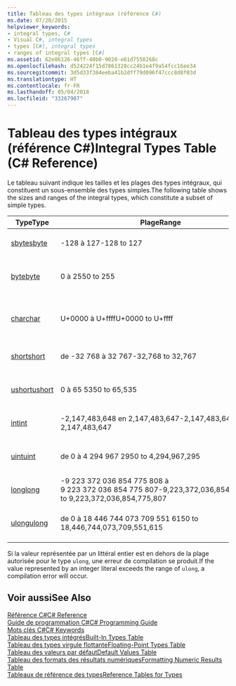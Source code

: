 ```yaml
---
title: Tableau des types intégraux (référence C#)
ms.date: 07/20/2015
helpviewer_keywords:
- integral types, C#
- Visual C#, integral types
- types [C#], integral types
- ranges of integral types [C#]
ms.assetid: 62e86126-46ff-40b0-9028-e61d7558268c
ms.openlocfilehash: d524224f15d7861328cc24b1e4f9a54fcc16ee34
ms.sourcegitcommit: 3d5d33f384eeba41b2dff79d096f47ccc8d8f03d
ms.translationtype: HT
ms.contentlocale: fr-FR
ms.lasthandoff: 05/04/2018
ms.locfileid: "33267907"
---
```

# <a name="integral-types-table-c-reference"></a><span data-ttu-id="05967-102">Tableau des types intégraux (référence C#)</span><span class="sxs-lookup"><span data-stu-id="05967-102">Integral Types Table (C# Reference)</span></span>
<span data-ttu-id="05967-103">Le tableau suivant indique les tailles et les plages des types intégraux, qui constituent un sous-ensemble des types simples.</span><span class="sxs-lookup"><span data-stu-id="05967-103">The following table shows the sizes and ranges of the integral types, which constitute a subset of simple types.</span></span>  
  
|<span data-ttu-id="05967-104">Type</span><span class="sxs-lookup"><span data-stu-id="05967-104">Type</span></span>|<span data-ttu-id="05967-105">Plage</span><span class="sxs-lookup"><span data-stu-id="05967-105">Range</span></span>|<span data-ttu-id="05967-106">Size</span><span class="sxs-lookup"><span data-stu-id="05967-106">Size</span></span>|  
|----------|-----------|----------|  
|[<span data-ttu-id="05967-107">sbyte</span><span class="sxs-lookup"><span data-stu-id="05967-107">sbyte</span></span>](../../../csharp/language-reference/keywords/sbyte.md)|<span data-ttu-id="05967-108">-128 à 127</span><span class="sxs-lookup"><span data-stu-id="05967-108">-128 to 127</span></span>|<span data-ttu-id="05967-109">Entier 8 bits signé</span><span class="sxs-lookup"><span data-stu-id="05967-109">Signed 8-bit integer</span></span>|  
|[<span data-ttu-id="05967-110">byte</span><span class="sxs-lookup"><span data-stu-id="05967-110">byte</span></span>](../../../csharp/language-reference/keywords/byte.md)|<span data-ttu-id="05967-111">0 à 255</span><span class="sxs-lookup"><span data-stu-id="05967-111">0 to 255</span></span>|<span data-ttu-id="05967-112">Entier 8 bits non signé</span><span class="sxs-lookup"><span data-stu-id="05967-112">Unsigned 8-bit integer</span></span>|  
|[<span data-ttu-id="05967-113">char</span><span class="sxs-lookup"><span data-stu-id="05967-113">char</span></span>](../../../csharp/language-reference/keywords/char.md)|<span data-ttu-id="05967-114">U+0000 à U+ffff</span><span class="sxs-lookup"><span data-stu-id="05967-114">U+0000 to U+ffff</span></span>|<span data-ttu-id="05967-115">Caractère Unicode 16 bits</span><span class="sxs-lookup"><span data-stu-id="05967-115">Unicode 16-bit character</span></span>|  
|[<span data-ttu-id="05967-116">short</span><span class="sxs-lookup"><span data-stu-id="05967-116">short</span></span>](../../../csharp/language-reference/keywords/short.md)|<span data-ttu-id="05967-117">de -32 768 à 32 767</span><span class="sxs-lookup"><span data-stu-id="05967-117">-32,768 to 32,767</span></span>|<span data-ttu-id="05967-118">Entier 16 bits signé</span><span class="sxs-lookup"><span data-stu-id="05967-118">Signed 16-bit integer</span></span>|  
|[<span data-ttu-id="05967-119">ushort</span><span class="sxs-lookup"><span data-stu-id="05967-119">ushort</span></span>](../../../csharp/language-reference/keywords/ushort.md)|<span data-ttu-id="05967-120">0 à 65 535</span><span class="sxs-lookup"><span data-stu-id="05967-120">0 to 65,535</span></span>|<span data-ttu-id="05967-121">Entier 16 bits non signé</span><span class="sxs-lookup"><span data-stu-id="05967-121">Unsigned 16-bit integer</span></span>|  
|[<span data-ttu-id="05967-122">int</span><span class="sxs-lookup"><span data-stu-id="05967-122">int</span></span>](../../../csharp/language-reference/keywords/int.md)|<span data-ttu-id="05967-123">-2,147,483,648 en 2,147,483,647</span><span class="sxs-lookup"><span data-stu-id="05967-123">-2,147,483,648 to 2,147,483,647</span></span>|<span data-ttu-id="05967-124">Entier 32 bits signé</span><span class="sxs-lookup"><span data-stu-id="05967-124">Signed 32-bit integer</span></span>|  
|[<span data-ttu-id="05967-125">uint</span><span class="sxs-lookup"><span data-stu-id="05967-125">uint</span></span>](../../../csharp/language-reference/keywords/uint.md)|<span data-ttu-id="05967-126">de 0 à 4 294 967 295</span><span class="sxs-lookup"><span data-stu-id="05967-126">0 to 4,294,967,295</span></span>|<span data-ttu-id="05967-127">Entier 32 bits non signé</span><span class="sxs-lookup"><span data-stu-id="05967-127">Unsigned 32-bit integer</span></span>|  
|[<span data-ttu-id="05967-128">long</span><span class="sxs-lookup"><span data-stu-id="05967-128">long</span></span>](../../../csharp/language-reference/keywords/long.md)|<span data-ttu-id="05967-129">-9 223 372 036 854 775 808 à 9 223 372 036 854 775 807</span><span class="sxs-lookup"><span data-stu-id="05967-129">-9,223,372,036,854,775,808 to 9,223,372,036,854,775,807</span></span>|<span data-ttu-id="05967-130">Entier 64 bits signé</span><span class="sxs-lookup"><span data-stu-id="05967-130">Signed 64-bit integer</span></span>|  
|[<span data-ttu-id="05967-131">ulong</span><span class="sxs-lookup"><span data-stu-id="05967-131">ulong</span></span>](../../../csharp/language-reference/keywords/ulong.md)|<span data-ttu-id="05967-132">de 0 à 18 446 744 073 709 551 615</span><span class="sxs-lookup"><span data-stu-id="05967-132">0 to 18,446,744,073,709,551,615</span></span>|<span data-ttu-id="05967-133">Entier 64 bits non signé</span><span class="sxs-lookup"><span data-stu-id="05967-133">Unsigned 64-bit integer</span></span>|  
  
 <span data-ttu-id="05967-134">Si la valeur représentée par un littéral entier est en dehors de la plage autorisée pour le type `ulong`, une erreur de compilation se produit.</span><span class="sxs-lookup"><span data-stu-id="05967-134">If the value represented by an integer literal exceeds the range of `ulong`, a compilation error will occur.</span></span>  
  
## <a name="see-also"></a><span data-ttu-id="05967-135">Voir aussi</span><span class="sxs-lookup"><span data-stu-id="05967-135">See Also</span></span>  
 [<span data-ttu-id="05967-136">Référence C#</span><span class="sxs-lookup"><span data-stu-id="05967-136">C# Reference</span></span>](../../../csharp/language-reference/index.md)  
 [<span data-ttu-id="05967-137">Guide de programmation C#</span><span class="sxs-lookup"><span data-stu-id="05967-137">C# Programming Guide</span></span>](../../../csharp/programming-guide/index.md)  
 [<span data-ttu-id="05967-138">Mots clés C#</span><span class="sxs-lookup"><span data-stu-id="05967-138">C# Keywords</span></span>](../../../csharp/language-reference/keywords/index.md)  
 [<span data-ttu-id="05967-139">Tableau des types intégrés</span><span class="sxs-lookup"><span data-stu-id="05967-139">Built-In Types Table</span></span>](../../../csharp/language-reference/keywords/built-in-types-table.md)  
 [<span data-ttu-id="05967-140">Tableau des types virgule flottante</span><span class="sxs-lookup"><span data-stu-id="05967-140">Floating-Point Types Table</span></span>](../../../csharp/language-reference/keywords/floating-point-types-table.md)  
 [<span data-ttu-id="05967-141">Tableau des valeurs par défaut</span><span class="sxs-lookup"><span data-stu-id="05967-141">Default Values Table</span></span>](../../../csharp/language-reference/keywords/default-values-table.md)  
 [<span data-ttu-id="05967-142">Tableau des formats des résultats numériques</span><span class="sxs-lookup"><span data-stu-id="05967-142">Formatting Numeric Results Table</span></span>](../../../csharp/language-reference/keywords/formatting-numeric-results-table.md)  
 [<span data-ttu-id="05967-143">Tableaux de référence des types</span><span class="sxs-lookup"><span data-stu-id="05967-143">Reference Tables for Types</span></span>](../../../csharp/language-reference/keywords/reference-tables-for-types.md)
